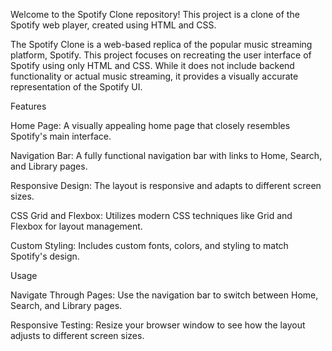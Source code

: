 Welcome to the Spotify Clone repository! This project is a clone of the Spotify web player, created using HTML and CSS.

The Spotify Clone is a web-based replica of the popular music streaming platform, Spotify. This project focuses on recreating the user interface of Spotify using only HTML and CSS. While it does not include backend functionality or actual music streaming, it provides a visually accurate representation of the Spotify UI.

Features

Home Page: A visually appealing home page that closely resembles Spotify's main interface.

Navigation Bar: A fully functional navigation bar with links to Home, Search, and Library pages.

Responsive Design: The layout is responsive and adapts to different screen sizes.

CSS Grid and Flexbox: Utilizes modern CSS techniques like Grid and Flexbox for layout management.

Custom Styling: Includes custom fonts, colors, and styling to match Spotify's design.

Usage

Navigate Through Pages: Use the navigation bar to switch between Home, Search, and Library pages.

Responsive Testing: Resize your browser window to see how the layout adjusts to different screen sizes.

